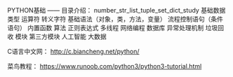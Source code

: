 PYTHON基础 —— 目录介绍：
number_str_list_tuple_set_dict_study    基础数据类型
运算符 转义字符
基础语法（对象，类，方法，变量）
流程控制语句（条件语句）
内置函数
算法
正则表达式
多线程
网络编程
数据库
异常处理机制
垃圾回收
模块
第三方模块
人工智能
大数据



C语言中文网：
http://c.biancheng.net/python/

菜鸟教程：
https://www.runoob.com/python3/python3-tutorial.html